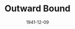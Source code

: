 ---
title: Outward Bound
date: 1941-12-09
closing_date: 1941-12-12
layout: productions
featured_image:
image_caption:
image_credit:
playbill:
Theatre: Theatre Jacksonville
Venue: Little Theatre
cast:
- Ann: Kareen Taylor
- Henry: John Fankhauser
- Mr. Lingley: Paul Kruse
- Mr. Prior: Bob Sabin
- Mrs. Cliveden-Banks: Marie Kilbride
- Mrs. Midget: Charlotte Ecker
- Rev. Frank Thompson: John F. Crocker
- Rev. William Duke: Neal Tyler, Jr.
- Scrubby: Roy Meishner
crew:
- Assistant Stage Manager:
  - Bob Carter
  - Charles Blum, Jr.
- Director: Leighton M. Ballew
- Lighting: Alfred Seitner
- Make-up:
  - Elmo Lehman
  - Forrest Bowen
  - Gretchen Frizzell
  - Mrs. Fred Cobb
- Props:
  - Elsie Behner
  - Margaret Devlin
  - Patricia Hulett
- Publicity: John Pilkington, Jr
- Stage Crew:
  - Ann Johnson
  - Bishop McCauley
  - Charles E. Barnett
  - Eleonor Edwards
  - Elmo Lehman
  - Gretchen Frizzell
  - Mary Garcia
  - Patricia Eatman
  - Patricia Hulett
  - Phil Devlin, Jr.
  - Stokes Perry
- Stage Manager: Alfred Seitner
orchestra:
external_links:
---